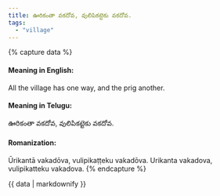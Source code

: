 ```yaml
---
title: ఊరికంతా వకదోవ, వులిపికట్టెకు వకదోవ.
tags:
  - "village"
---
```


{% capture data %}
#### Meaning in English:
All the village has one way, and the prig another.

#### Meaning in Telugu:
ఊరికంతా వకదోవ, వులిపికట్టెకు వకదోవ.

#### Romanization:
Ūrikantā vakadōva, vulipikaṭṭeku vakadōva.
Urikanta vakadova, vulipikatteku vakadova.
{% endcapture %}

{{ data | markdownify }}

